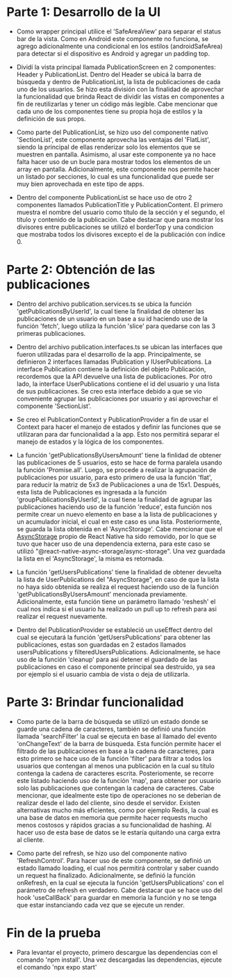 # Parte 1: Desarrollo de la UI

- Como wrapper principal utilice el 'SafeAreaView' para separar el status bar de la vista. Como en Android este componente no funciona, se agrego adicionalmente una condicional en los estilos (androidSafeArea) para detectar si el dispositivo es Android y agregar un padding top.

- Dividí la vista principal llamada PublicationScreen en 2 componentes: Header y PublicationList. Dentro del Header se ubicá la barra de búsqueda y dentro de PublicationList, la lista de publicaciones de cada uno de los usuarios. Se hizo esta división con la finalidad de aprovechar la funcionalidad que brinda React de dividir las vistas en componentes a fin de reutilizarlas y tener un código más legible. Cabe mencionar que cada uno de los componentes tiene su propia hoja de estilos y la definición de sus props.

- Como parte del PublicationList, se hizo uso del componente nativo 'SectionList', este componente aprovecha las ventajas del 'FlatList', siendo la principal de ellas renderizar solo los elementos que se muestren en pantalla. Asimismo, al usar este componente ya no hace falta hacer uso de un bucle para mostrar todos los elementos de un array en pantalla. Adicionalmente, este componente nos permite hacer un listado por secciones, lo cual es una funcionalidad que puede ser muy bien aprovechada en este tipo de apps.

- Dentro del componente PublicationList se hace uso de otro 2 componentes llamados PublicationTitle y PublicationContent. El primero muestra el nombre del usuario como título de la sección y el segundo, el título y contenido de la publicación. Cabe destacar que para mostrar los divisores entre publicaciones se utilizó el borderTop y una condicion que mostraba todos los divisores excepto el de la publicación con índice 0.

# Parte 2: Obtención de las publicaciones

- Dentro del archivo publication.services.ts se ubica la función 'getPublicationsByUserId', la cual tiene la finalidad de obtener las publicaciones de un usuario en un base a su id haciendo uso de la función 'fetch', luego utiliza la función 'slice' para quedarse con las 3 primeras publicaciones.

- Dentro del archivo publication.interfaces.ts se ubican las interfaces que fueron utilizadas para el desarrollo de la app. Principalmente, se definieron 2 interfaces llamadas IPublication y IUserPublications. La interface Publication contiene la definición del objeto Publicación, recordemos que la API devuelve una lista de publicaciones. Por otro lado, la interface UserPublications contiene el id del usuario y una lista de sus publicaciones. Se creo esta interface debido a que se vio conveniente agrupar las publicaciones por usuario y asi aprovechar el componente 'SectionList'.

- Se creo el PublicationContext y PublicationProvider a fin de usar el Context para hacer el manejo de estados y definir las funciones que se utilizaran para dar funcionalidad a la app. Esto nos permitirá separar el manejo de estados y la lógica de los componentes.

- La función 'getPublicationsByUsersAmount' tiene la finlidad de obtener las publicaciones de 5 usuarios, esto se hace de forma paralela usando la función 'Promise.all'. Luego, se procede a realizar la agrupación de publicaciones por usuario, para esto primero de usa la función 'flat', para reducir la matriz de 5x3 de Publicaciones a una de 15x1. Después, esta lista de Publicaciones es ingresada a la función 'groupPublicationsByUserId', la cual tiene la finalidad de agrupar las publicaciones haciendo uso de la función 'reduce', esta función nos permite crear un nuevo elemento en base a la lista de publicaciones y un acumulador inicial, el cual en este caso es una lista. Posteriormente, se guarda la lista obtenida en el 'AsyncStorage'. Cabe mencionar que el [AsyncStorage](https://reactnative.dev/docs/asyncstorage) propio de React Native ha sido removido, por lo que se tuvo que hacer uso de una dependencia externa, para este caso se utilizó "@react-native-async-storage/async-storage". Una vez guardada la lista en el 'AsyncStorage', la misma es retornada.

- La función 'getUsersPublications' tiene la finalidad de obtener devuelta la lista de UserPublications del "AsyncStorage", en caso de que la lista no haya sido obtenida se realiza el request haciendo uso de la función 'getPublicationsByUsersAmount' mencionada previamente. Adicionalmente, esta función tiene un parámetro llamado 'reshesh' el cual nos indica si el usuario ha realizado un pull up to refresh para asi realizar el request nuevamente.

- Dentro del PublicationProvider se estableció un useEffect dentro del cual se ejecutará la función 'getUsersPublications' para obtener las publicaciones, estas son guardadas en 2 estados llamados usersPublications y filteredUsersPublications. Adicionalmente, se hace uso de la función 'cleanup' para asi detener el guardado de las publicaciones en caso el componente principal sea destruido, ya sea por ejemplo si el usuario cambia de vista o deja de utilizarla.

# Parte 3: Brindar funcionalidad

- Como parte de la barra de búsqueda se utilizó un estado donde se guarde una cadena de caracteres, también se definió una función llamada 'searchFilter' la cual se ejecuta en base al llamado del evento 'onChangeText' de la barra de búsqueda. Esta función permite hacer el filtrado de las publicaciones en base a la cadena de caracteres, para esto primero se hace uso de la función 'filter' para filtrar a todos los usuarios que contengan al menos una publicación en la cual su título contenga la cadena de caracteres escrita. Posteriomente, se recorre este listado haciendo uso de la función 'map', para obtener por usuario solo las publicaciones que contengan la cadena de caracteres. Cabe mencionar, que idealmente este tipo de operaciones no se deberian de realizar desde el lado del cliente, sino desde el servidor. Existen alternativas mucho más eficientes, como por ejemplo Redis, la cual es una base de datos en memoria que permite hacer requests mucho menos costosos y rápidos gracias a su funcionalidad de hashing. Al hacer uso de esta base de datos se le estaría quitando una carga extra al cliente.

- Como parte del refresh, se hizo uso del componente nativo 'RefreshControl'. Para hacer uso de este componente, se definió un estado llamado loading, el cual nos permitirá controlar y saber cuando un request ha finalizado. Adicionalmente, se definió la función onRefresh, en la cual se ejecuta la función 'getUsersPublications' con el parámetro de refresh en verdadero. Cabe destacar que se hace uso del hook 'useCallBack' para guardar en memoria la función y no se tenga que estar instanciando cada vez que se ejecute un render.

# Fin de la prueba

- Para levantar el proyecto, primero descargue las dependencias con el comando 'npm install'. Una vez descargadas las dependencias, ejecute el comando 'npx expo start'